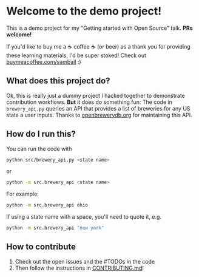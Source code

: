 # Welcome to the demo project!

This is a demo project for my "Getting started with Open Source" talk. **PRs welcome!**

If you'd like to buy me a :coffee: coffee :coffee: (or beer) as a thank you for providing these learning materials, I'd be super stoked! Check out [buymeacoffee.com/sambail](https://www.buymeacoffee.com/sambail) :)

## What does this project do?

Ok, this is really just a dummy project I hacked together to demonstrate contribution workflows. **But** it does do something fun: The code in `brewery_api.py` queries an API that provides a list of breweries for any US state a user inputs. Thanks to [openbrewerydb.org](https://www.openbrewerydb.org/) for maintaining this API.

## How do I run this?

You can run the code with 
```bash
python src/brewery_api.py <state name>
``` 
or
```bash
python -m src.brewery_api <state name>
```

For example: 
```bash
python -m src.brewery_api ohio
```

If using a state name with a space, you'll need to quote it, e.g.
```bash
python -m src.brewery_api "new york"
```

## How to contribute

1. Check out the open issues and the #TODOs in the code
2. Then follow the instructions in [CONTRIBUTING.md](CONTRIBUTING.md)!